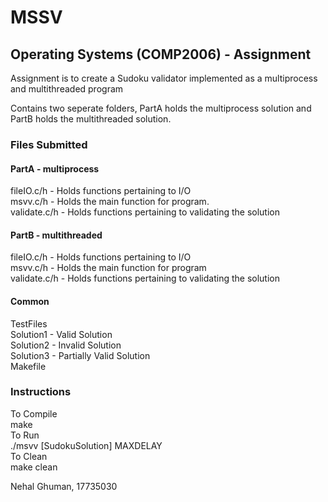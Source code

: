 # MSSV
## Operating Systems (COMP2006) - Assignment

Assignment is to create a Sudoku validator implemented as a multiprocess and multithreaded program

Contains two seperate folders, PartA holds the multiprocess solution and PartB holds the multithreaded solution.

### Files Submitted
#### PartA - multiprocess    
  fileIO.c/h - Holds functions pertaining to I/O    
  msvv.c/h - Holds the main function for program.    
  validate.c/h - Holds functions pertaining to validating the solution    
#### PartB - multithreaded   
  fileIO.c/h - Holds functions pertaining to I/O     
  msvv.c/h - Holds the main function for program     
  validate.c/h - Holds functions pertaining to validating the solution    
#### Common   
TestFiles    
  Solution1 - Valid Solution    
  Solution2 - Invalid Solution    
  Solution3 - Partially Valid Solution     
  Makefile     
    
### Instructions
To Compile    
  make     
To Run     
  ./msvv [SudokuSolution] MAXDELAY     
To Clean     
  make clean    

Nehal Ghuman, 17735030
